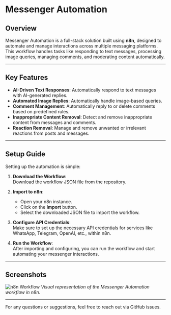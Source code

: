 # Messenger Automation

## Overview

Messenger Automation is a full-stack solution built using **n8n**, designed to automate and manage interactions across multiple messaging platforms. This workflow handles tasks like responding to text messages, processing image queries, managing comments, and moderating content automatically.

---

## Key Features

- **AI-Driven Text Responses**: Automatically respond to text messages with AI-generated replies.
- **Automated Image Replies**: Automatically handle image-based queries.
- **Comment Management**: Automatically reply to or delete comments based on predefined rules.
- **Inappropriate Content Removal**: Detect and remove inappropriate content from messages and comments.
- **Reaction Removal**: Manage and remove unwanted or irrelevant reactions from posts and messages.

---

## Setup Guide

Setting up the automation is simple:

1. **Download the Workflow**:  
   Download the workflow JSON file from the repository.

2. **Import to n8n**:  
   - Open your n8n instance.
   - Click on the **Import** button.
   - Select the downloaded JSON file to import the workflow.

3. **Configure API Credentials**:  
   Make sure to set up the necessary API credentials for services like WhatsApp, Telegram, OpenAI, etc., within n8n.

4. **Run the Workflow**:  
   After importing and configuring, you can run the workflow and start automating your messenger interactions.

---

## Screenshots

![n8n Workflow](https://drive.google.com/uc?export=view&id=13IIitv05DAdkLMKD0hPh02DoLUATmP_s)
*Visual representation of the Messenger Automation workflow in n8n.*

---

For any questions or suggestions, feel free to reach out via GitHub issues.
